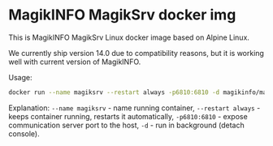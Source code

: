 # MagikINFO MagikSrv docker img

This is MagikINFO MagikSrv Linux docker image based on Alpine Linux.

We currently ship version 14.0 due to compatibility reasons, but it is working well with current version of MagikINFO.

Usage:

``` bash
docker run --name magiksrv --restart always -p6810:6810 -d magikinfo/magiksrv
```

Explanation:
`--name magiksrv` - name running container,
`--restart always` - keeps container running, restarts it automatically,
`-p6810:6810` - expose communication server port to the host,
`-d` - run in background (detach console).
